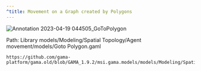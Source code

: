 ```yaml
---
^title: Movement on a Graph created by Polygons
---
```


![Annotation 2023-04-19 044505_GoToPolygon](https://user-images.githubusercontent.com/4437331/232953918-166955b9-dc45-4a1b-9c01-4f2cd8558250.png)

Path: Library models/Modeling/Spatial Topology/Agent movement/models/Goto Polygon.gaml

```gaml reference
https://github.com/gama-platform/gama.old/blob/GAMA_1.9.2/msi.gama.models/models/Modeling/Spatial%20Topology/Agent%20movement/models/Goto%20Polygon.gaml
```